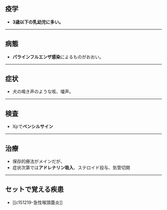 ## 疫学
- **3歳以下の乳幼児に多い。**
---
## 病態
- **パラインフルエンザ感染**によるものがおおい。
---
## 症状
- 犬の鳴き声のような咳、嗄声。
---
## 検査
- Xpで**ペンシルサイン**
---
## 治療
- 保存的療法がメインだが、
- 症状次第では**アドレナリン吸入**、ステロイド投与、気管切開
---
## セットで覚える疾患
- [[c151219-急性喉頭蓋炎]]
